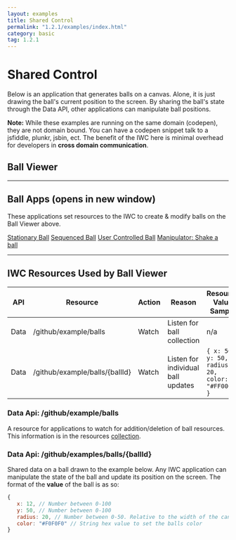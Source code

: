 ```yaml
---
layout: examples
title: Shared Control
permalink: "1.2.1/examples/index.html"
category: basic
tag: 1.2.1
---
```


# Shared Control
Below is an application that generates balls on a canvas. Alone, it is just
drawing the ball's current position to the screen. By sharing the ball's state
through the Data API, other applications can manipulate ball positions.

**Note:** While these examples are running on the same domain (codepen), they
are not domain bound. You can have a codepen snippet talk to a jsfiddle, plunkr,
jsbin, ect. The benefit of the IWC here is minimal overhead for developers
in **cross domain communication**.

## Ball Viewer
<p data-height="500" data-theme-id="0" data-slug-hash="wMqPLj" data-default-tab="Result" data-user="Kevin-K" class='codepen'>


***

## Ball Apps (opens in new window)
These applications set resources to the IWC to create & modify balls on the Ball Viewer above.
<div class="app-list">
    <a href="#"  onClick="openPopup('gPxowz','Stationary Ball');return false;" >Stationary Ball</a>
    <a href="#"  onClick="openPopup('obepBW','Sequenced Ball');return false;" >Sequenced Ball</a>
    <a href="#"  onClick="openPopup('gPxomK','User Controlled');return false;" >User Controlled Ball</a>
    <a href="#"  onClick="openPopup('XXaVad','Shaker');return false;" >Manipulator: Shake a ball</a>
</div>

<script type="text/javascript">
    var openPopup = function(hash,title,height,width){
        if(!hash) {
            return;
        }
        title = title || '';
        height = height || 600;
        width = width || 500;
        var settings = "height=" + height + ", width=" + width;
        window.open('popupPen.html?title=' + title + '&hash='+hash, hash, settings);
    };
</script>

***

## IWC Resources Used by Ball Viewer
| API | Resource | Action | Reason| Resource Value Sample |
|-----|----------|------------|---|----------------------|
| Data| /github/example/balls| Watch | Listen for ball collection|  n/a |
| Data| /github/example/balls/{ballId}| Watch | Listen for individual ball updates|  ``` { x: 50, y: 50, radius: 20, color: "#FF0000" } ``` |

### Data Api: /github/example/balls
A resource for applications to watch for addition/deletion of ball resources. This information is in the resources
[collection](../tutorial/05_collections.html).


### Data Api: /github/examples/balls/{ballId}
Shared data on a ball drawn to the example below. Any IWC application can manipulate the state of the ball and update
its position on the screen.  The format of the **value** of the ball is as so:

``` js
{
   x: 12, // Number between 0-100
   y: 50, // Number between 0-100
   radius: 20, // Number between 0-50. Relative to the width of the canvas
   color: "#F0F0F0" // String hex value to set the balls color
}
```
